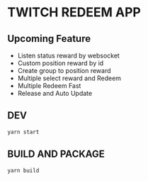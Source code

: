 # TWITCH REDEEM APP

## Upcoming Feature
* Listen status reward by websocket
* Custom position reward by id
* Create group to position reward
* Multiple select reward and Redeem
* Multiple Redeem Fast
* Release and Auto Update


## DEV
```bash 
yarn start
```

## BUILD AND PACKAGE
```bash 
yarn build
```